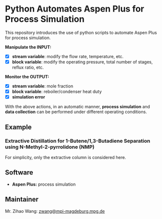 
# Python Automates Aspen Plus for Process Simulation

This repository introduces the use of python scripts to automate Aspen Plus for process simulation.

**Manipulate the INPUT:**
- [x] **stream variable**: modify the flow rate, temperature, etc.
- [x] **block variable**: modify the operating pressure, total number of stages, reflux ratio, etc.

**Monitor the OUTPUT:**
- [x] **stream variable**: mole fraction
- [x] **block variable**: reboiler/condenser heat duty
- [x] **simulation error**

With the above actions, in an automatic manner, **process simulation** and **data collection** can be performed under different operating conditions.

## Example
### Extractive Distillation for 1-Butene/1,3-Butadiene Separation using N-Methyl-2-pyrrolidone (NMP)
For simplicity, only the extractive column is considered here.

## Software
- **Aspen Plus:** process simulation

## Maintainer
Mr. Zihao Wang: zwang@mpi-magdeburg.mpg.de
